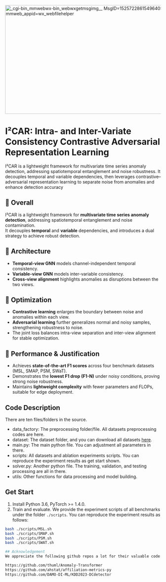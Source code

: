 
<img width="1115" height="351" alt="_cgi-bin_mmwebwx-bin_webwxgetmsgimg__ MsgID=1525722861549640544 skey=@crypt_576c8fe3_00332332b6a3f1de86231dab982da62c mmweb_appid=wx_webfilehelper" src="https://github.com/user-attachments/assets/68c5b31d-08b8-4f81-a39a-0ff74e12eaee" />

# I²CAR: Intra- and Inter-Variate Consistency Contrastive Adversarial Representation Learning
I²CAR is a lightweight framework for multivariate time series anomaly detection, addressing spatiotemporal entanglement and noise robustness. 
It decouples temporal and variable dependencies, then leverages contrastive–adversarial representation learning to separate noise from anomalies and enhance detection accuracy

## 🔹 Overall
I²CAR is a lightweight framework for **multivariate time series anomaly detection**, addressing spatiotemporal entanglement and noise contamination.  
It decouples **temporal** and **variable** dependencies, and introduces a dual strategy to achieve robust detection.

## 🔹 Architecture
- **Temporal-view GNN** models channel-independent temporal consistency.  
- **Variable-view GNN** models inter-variable consistency.  
- **Cross-view alignment** highlights anomalies as disruptions between the two views.  

## 🔹 Optimization
- **Contrastive learning** enlarges the boundary between noise and anomalies within each view.  
- **Adversarial learning** further generalizes normal and noisy samples, strengthening robustness to noise.  
- The joint loss balances intra-view separation and inter-view alignment for stable optimization.

## 🔹 Performance & Justification
- Achieves **state-of-the-art F1 scores** across four benchmark datasets (MSL, SMAP, PSM, SWaT).  
- Demonstrates the **lowest F1 drop (F1-N)** under noisy conditions, proving strong noise robustness.  
- Maintains **lightweight complexity** with fewer parameters and FLOPs, suitable for edge deployment.  



## Code Description
There are ten files/folders in the source.

- data_factory: The preprocessing folder/file. All datasets preprocessing codes are here.
- dataset: The dataset folder, and you can download all datasets [here](https://drive.google.com/drive/folders/1RaIJQ8esoWuhyphhmMaH-VCDh-WIluRR?usp=sharing).
- main.py: The main python file. You can adjustment all parameters in there.
- scripts: All datasets and ablation experiments scripts. You can reproduce the experiment results as get start shown.
- solver.py: Another python file. The training, validation, and testing processing are all in there. 
- utils: Other functions for data processing and model building.


## Get Start
1. Install Python 3.6, PyTorch >= 1.4.0.
2. Train and evaluate. We provide the experiment scripts of all benchmarks under the folder ```./scripts```. You can reproduce the experiment results as follows:

```bash
bash ./scripts/MSL.sh
bash ./scripts/SMAP.sh
bash ./scripts/PSM.sh
bash ./scripts/SWAT.sh

## Acknowledgement
We appreciate the following github repos a lot for their valuable code:

https://github.com/thuml/Anomaly-Transformer
https://github.com/ahstat/affiliation-metrics-py
https://github.com/DAMO-DI-ML/KDD2023-DCdetector

